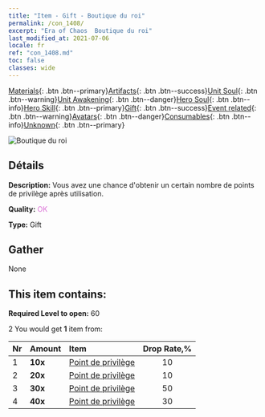 ```yaml
---
title: "Item - Gift - Boutique du roi"
permalink: /con_1408/
excerpt: "Era of Chaos  Boutique du roi"
last_modified_at: 2021-07-06
locale: fr
ref: "con_1408.md"
toc: false
classes: wide
---
```

 [Materials](/ItemsFR/){: .btn .btn--primary}[Artifacts](/ItemsFR/Artifacts/){: .btn .btn--success}[Unit Soul](/ItemsFR/UnitSoul/){: .btn .btn--warning}[Unit Awakening](/ItemsFR/UnitAwakening/){: .btn .btn--danger}[Hero Soul](/ItemsFR/HeroSoul/){: .btn .btn--info}[Hero Skill](/ItemsFR/HeroSkill/){: .btn .btn--primary}[Gift](/ItemsFR/Gift/){: .btn .btn--success}[Event related](/ItemsFR/Events/){: .btn .btn--warning}[Avatars](/ItemsFR/Avatars/){: .btn .btn--danger}[Consumables](/ItemsFR/Consumables/){: .btn .btn--info}[Unknown](/ItemsFR/Unknown/){: .btn .btn--primary}

 ![Boutique du roi](/images/t/i_907022.png)

## Détails
 **Description:** Vous avez une chance d'obtenir un certain nombre de points de privilège après utilisation.

 **Quality:** <span style="color: #DA70D6">OK</span>

 **Type:** Gift

## Gather

  None

## This item contains:

 **Required Level to open:** 60

 2 You would get **1** item  from:

  | Nr | Amount |     Item    | Drop Rate,% |
  |:---|:-------|:------------|:---------:|
  | 1 |  **10x** | [Point de privilège](/ItemsFR/con_820/) | 10 | 
  | 2 |  **20x** | [Point de privilège](/ItemsFR/con_820/) | 10 | 
  | 3 |  **30x** | [Point de privilège](/ItemsFR/con_820/) | 50 | 
  | 4 |  **40x** | [Point de privilège](/ItemsFR/con_820/) | 30 | 
